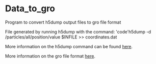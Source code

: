 # Data_to_gro
Program to convert h5dump output files to gro file format

File generated by running h5dump with the command:
'code'h5dump -d  /particles/all/position/value $INFILE >> coordinates.dat


More information on the h5dump command can be found [here](https://support.hdfgroup.org/HDF5/doc/RM/Tools/h5dump.htm).

More information on the gro file format [here](https://manual.gromacs.org/archive/5.0.3/online/gro.html).
